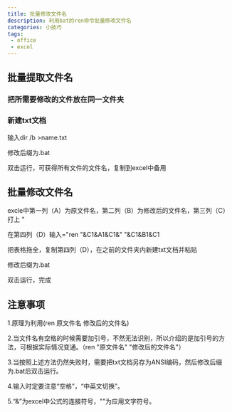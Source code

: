 ```yaml
---
title: 批量修改文件名
description: 利用bat的ren命令批量修改文件名
categories: 小技巧
tags: 
 - office
 - excel
---
```


## 批量提取文件名

### 把所需要修改的文件放在同一文件夹

### 新建txt文档

输入dir /b >name.txt

修改后缀为.bat

双击运行，可获得所有文件的文件名，复制到excel中备用

## 批量修改文件名

excle中第一列（A）为原文件名，第二列（B）为修改后的文件名，第三列（C）打上 " 

在第四列（D）输入="ren "&C1&A1&C1&" "&C1&B1&C1

把表格拖全，复制第四列（D），在之前的文件夹内新建txt文档并粘贴

修改后缀为.bat

双击运行，完成

## 注意事项

1.原理为利用(ren 原文件名 修改后的文件名)

2.当文件名有空格的时候需要加引号，不然无法识别，所以介绍的是加引号的方法，可根据实际情况变通。（ren "原文件名" "修改后的文件名"）

3.当按照上述方法仍然失败时，需要把txt文档另存为ANSI编码，然后修改后缀为.bat后双击运行。

4.输入时定要注意“空格”，“中英文切换”。

5.“&”为excel中公式的连接符号，""为应用文字符号。

